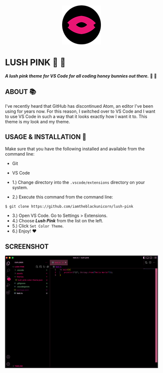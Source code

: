 <p align="center">
 <img src="assets/lush-pink-theme-icon.png"/>
</p>

# LUSH PINK :ribbon: :rabbit:

***A lush pink theme for VS Code for all coding honey bunnies out there.*** :ribbon: :rabbit:

## ABOUT :books:

I've recently heard that GitHub has discontinued Atom, an editor I've been using for years now. For this reason, I switched over to VS Code and I want to use VS Code in such a way that it looks exactly how I want it to. This theme is my look and my theme.

## USAGE & INSTALLATION :ribbon:

Make sure that you have the following installed and available from the command line:

- Git
- VS Code

- 1.) Change directory into the `.vscode/extensions` directory on your system.
- 2.) Execute this command from the command line:

```bash
$ git clone https://github.com/iamtheblackunicorn/lush-pink
```

- 3.) Open VS Code. Go to Settings > Extensions.
- 4.) Choose ***Lush Pink*** from the list on the left.
- 5.) Click `Set Color Theme`.
- 6.) Enjoy! :heart:

## SCREENSHOT

<p align="center">
 <img src="assets/lush-pink-theme.png"/>
</p>

